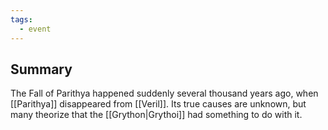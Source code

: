 ```yaml
---
tags:
  - event
---
```

## Summary

The Fall of Parithya happened suddenly several thousand years ago, when [[Parithya]] disappeared from [[Veril]]. Its true causes are unknown, but many theorize that the [[Grython|Grythoi]] had something to do with it.